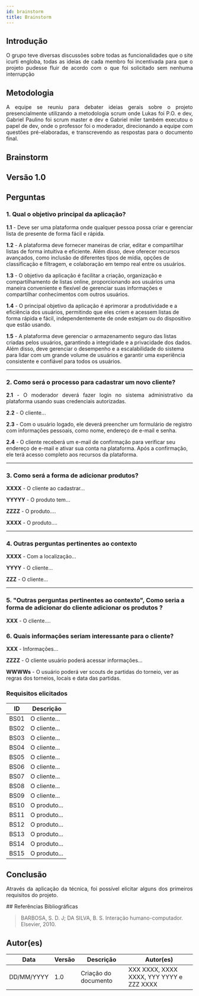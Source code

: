 ```yaml
---
id: brainstorm
title: Brainstorm
---
```

 
## Introdução
<p align = "justify">
 O grupo teve diversas discussões sobre todas as funcionalidades que o site icurti engloba, todas as ideias de cada membro foi incentivada para que o projeto pudesse fluir de acordo com o que foi solicitado sem nenhuma interrupção
</p>
 
## Metodologia
<p align = "justify">
A equipe se reuniu para debater ideias gerais sobre o projeto presencialmente utilizando a metodologia scrum onde Lukas foi P.O. e dev, Gabriel Paulino foi scrum master e dev e Gabriel miler também executou o papel de dev, onde o professor foi o moderador, direcionando a equipe com questões pré-elaboradas, e transcrevendo as respostas para o documento final.
</p>
 
## Brainstorm
 
## Versão 1.0
 
## Perguntas
 
### 1. Qual o objetivo principal da aplicação?
 
<p align = "justify">
<b>1.1</b> - Deve ser uma plataforma onde qualquer pessoa possa criar e gerenciar lista de presente de forma fácil e rápida.
</p>
 
<b>1.2</b> - A plataforma deve fornecer maneiras de criar, editar e compartilhar listas de forma intuitiva e eficiente. Além disso, deve oferecer recursos avançados, como inclusão de diferentes tipos de mídia, opções de classificação e filtragem, e colaboração em tempo real entre os usuários.
 
<b>1.3</b> - O objetivo da aplicação é facilitar a criação, organização e compartilhamento de listas online, proporcionando aos usuários uma maneira conveniente e flexível de gerenciar suas informações e compartilhar conhecimentos com outros usuários.
 
<b>1.4</b> - O principal objetivo da aplicação é aprimorar a produtividade e a eficiência dos usuários, permitindo que eles criem e acessem listas de forma rápida e fácil, independentemente de onde estejam ou do dispositivo que estão usando.
 
<b>1.5</b> - A plataforma deve gerenciar o armazenamento seguro das listas criadas pelos usuários, garantindo a integridade e a privacidade dos dados. Além disso, deve gerenciar o desempenho e a escalabilidade do sistema para lidar com um grande volume de usuários e garantir uma experiência consistente e confiável para todos os usuários.
</p>
 
---
 
### 2. Como será o processo para cadastrar um novo cliente?
 
<p align = "justify">
<b>2.1</b> - O moderador deverá fazer login no sistema administrativo da plataforma usando suas credenciais autorizadas.
 
<b>2.2</b> - O cliente...
 
<b>2.3</b> - Com o usuário logado, ele deverá preencher um formulário de registro com informações pessoais, como nome, endereço de e-mail e senha.

<b>2.4</b> - O cliente receberá um e-mail de confirmação para verificar seu endereço de e-mail e ativar sua conta na plataforma. Após a confirmação, ele terá acesso completo aos recursos da plataforma.

---
 
### 3. Como será a forma de adicionar produtos?
 
<p align = "justify">
<b>XXXX</b> - O cliente ao cadastrar...
</p>
 
<p align = "justify">
<b>YYYYY</b> - O produto tem...
</p>
 
<b>ZZZZ</b> - O produto....
 
<b>XXXX</b> - O produto....

 
---
 
### 4. Outras perguntas pertinentes ao contexto

<p align = "justify">
<b>XXXX</b> - Com a localização...
 
<b>YYYY</b> - O cliente...
 
<b>ZZZ</b> - O cliente...
 
---
 
### 5. "Outras perguntas pertinentes ao contexto", Como seria a forma de adicionar do cliente adicionar os produtos ?
<p align = "justify">
<b>XXX</b> - O cliente....
</p>
 
### 6. Quais informações seriam interessante para o cliente?
<p align = "justify">
   <b>XXX</b> - Informações...
   
   <b>ZZZZ</b> - O cliente usuário poderá acessar informações...

   <b>WWWWs</b> - O usuário poderá ver scouts de partidas do torneio, ver as regras dos torneios, locais e data das partidas.
   
</p>
 
### Requisitos elicitados
 
|ID|Descrição|
|----|-------------|
|BS01| O cliente...|
|BS02| O cliente...|
|BS03| O cliente...|
|BS04| O cliente...|
|BS05| O cliente...|
|BS06| O cliente...|
|BS07| O cliente...|
|BS08| O cliente...|
|BS09| O cliente...|
|BS10| O produto...|
|BS11| O produto...|
|BS12| O produto...|
|BS13| O produto...|
|BS14| O produto...|
|BS15| O produto...|
 
## Conclusão
<p align = "justify">
Através da aplicação da técnica, foi possível elicitar alguns dos primeiros requisitos do projeto.
</p>
## Referências Bibliográficas
 
> BARBOSA, S. D. J; DA SILVA, B. S. Interação humano-computador. Elsevier, 2010.
 
 
## Autor(es)
| Data | Versão | Descrição | Autor(es) |
| -- | -- | -- | -- |
| DD/MM/YYYY | 1.0 | Criação do documento | XXX XXXX, XXXX XXXX, YYY YYYY e ZZZ XXXX |
